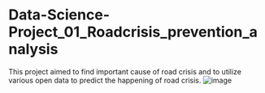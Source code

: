 # Data-Science-Project_01_Roadcrisis_prevention_analysis
This project aimed to find important cause of road crisis and to utilize various open data to predict the happening of road crisis.
![image](https://github.com/Chu-c-git/Data-Science-Project_01_Roadcrisis_prevention_analysis/assets/141092596/a99e1bde-9662-40a7-81cf-85b253d76c74)
